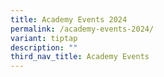 ```yaml
---
title: Academy Events 2024
permalink: /academy-events-2024/
variant: tiptap
description: ""
third_nav_title: Academy Events
---
```

<p></p>